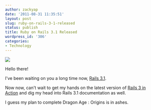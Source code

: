 ```yaml
---
author: zackyap
date: '2011-08-31 11:35:51'
layout: post
slug: ruby-on-rails-3-1-released
status: publish
title: Ruby on Rails 3.1 Released
wordpress_id: '306'
categories:
- Technology
---
```


![](https://img.skitch.com/20110831-e7yx1i7nqkgtpwwimd9frxd26w.preview.jpg)

Hello there!

I've been waiting on you a long time now, [Rails 3.1](http://guides.rubyonrails.org/3_1_release_notes.html).

Now now, can't wait to get my hands on the latest version of [Rails 3 in Action](http://www.manning.com/katz/) and dig my head into Rails 3.1 documentation as well.

I guess my plan to complete Dragon Age : Origins is in ashes.


